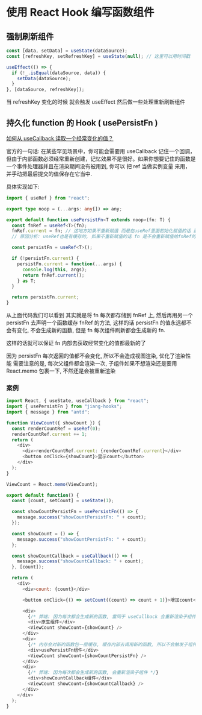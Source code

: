# 使用 React Hook 编写函数组件

## 强制刷新组件

```js
const [data, setData] = useState(dataSource);
const [refreshKey, setRefreshKey] = useState(null); // 这里可以用时间戳

useEffect(() => {
  if (!_.isEqual(dataSource, data)) {
    setData(dataSource);
  }
}, [dataSource, refreshKey]);
```

当 refreshKey 变化的时候 就会触发 useEffect 然后做一些处理重新刷新组件

## 持久化 function 的 Hook ( usePersistFn )

[如何从 useCallback 读取一个经常变化的值？](https://zh-hans.reactjs.org/docs/hooks-faq.html#how-to-read-an-often-changing-value-from-usecallback)

官方的一句话:
在某些罕见场景中，你可能会需要用 useCallback 记住一个回调，但由于内部函数必须经常重新创建，记忆效果不是很好。如果你想要记住的函数是一个事件处理器并且在渲染期间没有被用到, 你可以 把 ref 当做实例变量 来用，并手动把最后提交的值保存在它当中.

具体实现如下:

```ts
import { useRef } from "react";

export type noop = (...args: any[]) => any;

export default function usePersistFn<T extends noop>(fn: T) {
  const fnRef = useRef<T>(fn);
  fnRef.current = fn; // 这地方如果不重新赋值 而是在useRef里面初始化赋值的话 函数内部拿不到最新的值
  // 原因分析: useRef也是有缓存的, 如果不重新赋值的话 fn 是不会重新赋值给fnRef的 但是这个时候 fn已经变了 所以需要重新赋值

  const persistFn = useRef<T>();

  if (!persistFn.current) {
    persistFn.current = function(...args) {
      console.log(this, args);
      return fnRef.current();
    } as T;
  }

  return persistFn.current;
}
```

从上面代码我们可以看到 其实就是将 fn 每次都存储到 fnRef 上, 然后再用另一个 persistFn 去声明一个函数缓存 fnRef 的方法, 这样的话 persistFn 的值永远都不会有变化, 不会生成新的函数, 但是 fn 每次组件刷新都会生成新的 fn.

这样的话就可以保证 fn 内部去获取经常变化的值都最新的了

因为 persistFn 每次返回的值都不会变化, 所以不会造成视图渲染, 优化了渲染性能
需要注意的是, 每次父组件都会渲染一次, 子组件如果不想渲染还是要用 React.memo 包裹一下, 不然还是会被重新渲染

### 案例

```js
import React, { useState, useCallback } from "react";
import { usePersistFn } from "jiang-hooks";
import { message } from "antd";

function ViewCount({ showCount }) {
  const renderCountRef = useRef(0);
  renderCountRef.current += 1;
  return (
    <div>
      <div>renderCountRef.current: {renderCountRef.current}</div>
      <button onClick={showCount}>显示count</button>
    </div>
  );
}

ViewCount = React.memo(ViewCount);

export default function() {
  const [count, setCount] = useState(1);

  const showCountPersistFn = usePersistFn(() => {
    message.success("showCountPersistFn: " + count);
  });

  const showCount = () => {
    message.success("showCountPersistFn: " + count);
  };

  const showCountCallback = useCallback(() => {
    message.success("showCountCallback: " + count);
  }, [count]);

  return (
    <div>
      <div>count: {count}</div>

      <button onClick={() => setCount((count) => count + 1)}>增加count</button>

      <div>
        {/* 弊端: 因为每次都会生成新的函数, 雷同于 useCallback 会重新渲染子组件 */}
        <div>原生组件</div>
        <ViewCount showCount={showCount} />
      </div>
      <div>
        {/* 内存会对新的函数包一层缓存, 缓存内部去调用新的函数, 所以不会触发子组件重新渲染 */}
        <div>usePersistFn组件</div>
        <ViewCount showCount={showCountPersistFn} />
      </div>
      <div>
        {/* 弊端: 因为每次都会生成新的函数, 会重新渲染子组件 */}
        <div>showCountCallback组件</div>
        <ViewCount showCount={showCountCallback} />
      </div>
    </div>
  );
}
```
